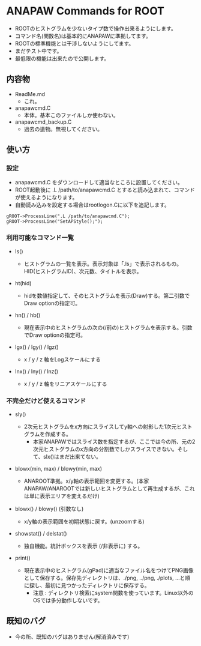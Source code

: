 # ANAPAW Commands for ROOT
- ROOTのヒストグラムを少ないタイプ数で操作出来るようにします。
- コマンド名(関数名)は基本的にANAPAWに準拠してます。
- ROOTの標準機能とは干渉しないようにしてます。
- まだテスト中です。
- 最低限の機能は出来たので公開します。

## 内容物
- ReadMe.md
  - これ。
- anapawcmd.C
  - 本体。基本このファイルしか使わない。
- anapawcmd_backup.C
  - 過去の遺物。無視してください。

## 使い方
### 設定
- anapawcmd.C をダウンロードして適当なところに設置してください。
- ROOT起動後に .L /path/to/anapawcmd.C とすると読み込まれて、コマンドが使えるようになります。
- 自動読み込みを設定する場合はrootlogon.Cに以下を追記します。
```
gROOT->ProcessLine(".L /path/to/anapawcmd.C");
gROOT->ProcessLine("SetAPStyle();");
```
### 利用可能なコマンド一覧 
- ls()
  - ヒストグラムの一覧を表示。表示対象は「.ls」で表示されるもの。HID(ヒストグラムID)、次元数、タイトルを表示。

- ht(hid)
  - hidを数値指定して、そのヒストグラムを表示(Draw)する。第二引数でDraw optionの指定可。

- hn() / hb()
  - 現在表示中のヒストグラムの次の(/前の)ヒストグラムを表示する。引数でDraw optionの指定可。

- lgx() / lgy() / lgz()
  - x / y / z 軸をLogスケールにする

- lnx() / lny() / lnz()
  - x / y / z 軸をリニアスケールにする

### 不完全だけど使えるコマンド
- sly()
  - 2次元ヒストグラムをx方向にスライスしてy軸への射影した1次元ヒストグラムを作成する。
    - 本家ANAPAWではスライス数を指定するが、ここでは今の所、元の2次元ヒストグラムのx方向の分割数でしかスライスできない。そして、slx()はまだ出来てない。

- blowx(min, max) / blowy(min, max)
  - ANAROOT準拠。x/y軸の表示範囲を変更する。(本家ANAPAW/ANAROOTでは新しいヒストグラムとして再生成するが、これは単に表示エリアを変えるだけ)

- blowx() / blowy() (引数なし)
  - x/y軸の表示範囲を初期状態に戻す。(unzoomする)

- showstat() / delstat()
  - 独自機能。統計ボックスを表示 (/非表示に) する。

- print()
  - 現在表示中のヒストグラム(gPad)に適当なファイル名をつけてPNG画像として保存する。保存先ディレクトリは、./png, ../png, ./plots, ...と順に探し、最初に見つかったディレクトリに保存する。
    - 注意 : ディレクトリ検索にsystem関数を使っています。Linux以外のOSでは多分動作しないです。

## 既知のバグ
- 今の所、既知のバグはありません(解消済みです)
